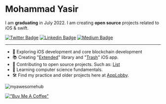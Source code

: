 # Mohammad Yasir

I am **graduating** in July 2022. I am creating **open source** projects related to iOS & swift.

[![Twitter Badge](https://img.shields.io/badge/-Twitter-00acee?style=flat-square&logo=Twitter&logoColor=white)](https://twitter.com/mohdYasir03)
[![Linkedin Badge](https://img.shields.io/badge/-LinkedIn-0e76a8?style=flat-square&logo=Linkedin&logoColor=white)](https://www.linkedin.com/in/my-pro-file/)
[![Medium Badge](https://img.shields.io/badge/Medium-3b5998?style=flat-square&logo=medium&logoColor=white)](https://mdcode2021.medium.com/)

-----

<!-- **My Works:**

- Created open source swift library called "[Extended](https://github.com/myawesomehub/Extended)"
- Contributed on swift related projects such as: [Grocy-SwiftUI](https://github.com/supergeorg/Grocy-SwiftUI), 

asdf -->

- 📝 Exploring iOS development and core blockchain development
- 📚 Creating "[Extended](https://github.com/myawesomehub/Extended)" library and "[Trash](https://apps.apple.com/us/app/trash/id1618653423)" iOS app.
- 📱 Contributing to open source projects. Such as: [List](https://github.com/stars/myawesomehub/lists/contributed)
- 📖 Learning computer science fundamentals.
- 🛠 Find my practice and older projects here at [AppLobby](https://github.com/App-Lobby).

<p align="left"> <img src="https://komarev.com/ghpvc/?username=myawesomehub&label=Profile%20views&color=0e75b6&style=flat" alt="myawesomehub" /> </p>
 
[!["Buy Me A Coffee"](https://www.buymeacoffee.com/assets/img/custom_images/orange_img.png)](https://www.buymeacoffee.com/mohdYasir03)

